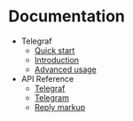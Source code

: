 Documentation
=============

* Telegraf
  * [Quick start](index.md)
  * [Introduction](introduction.md)
  * [Advanced usage](routing.md)
* API Reference
  * [Telegraf](telegraf.md)
  * [Telegram](telegram.md)
  * [Reply markup](extra.md)

